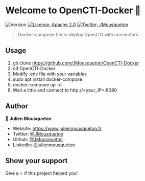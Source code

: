 # Welcome to OpenCTI-Docker 👋
![Version](https://img.shields.io/badge/version-1.0-blue.svg?cacheSeconds=2592000)
[![License: Apache 2.0](https://img.shields.io/badge/License-Apache2.0-yellow.svg)](#)
[![Twitter: JMousqueton](https://img.shields.io/twitter/follow/JMousqueton.svg?style=social)](https://twitter.com/JMousqueton)

> Docker-compose file to deploy OpenCTI with connectors

## Usage

 1) git clone https://github.com/JMousqueton/OpenCTI-Docker
 2) cd OpenCTI-Docker 
 3) Modify .env file with your variables 
 4) sudo apt install docker-compose 
 5) docker-compose up -d 
 6) Wait a little and connect to http://<your_IP>:8080 

## Author

👤 **Julien Mousqueton**

* Website: https://www.julienmousqueton.fr
* Twitter: [@JMousqueton](https://twitter.com/JMousqueton)
* Github: [@JMousqueton](https://github.com/JMousqueton)
* LinkedIn: [@julienmousqueton](https://linkedin.com/in/julienmousqueton)

## Show your support

Give a ⭐️ if this project helped you!
